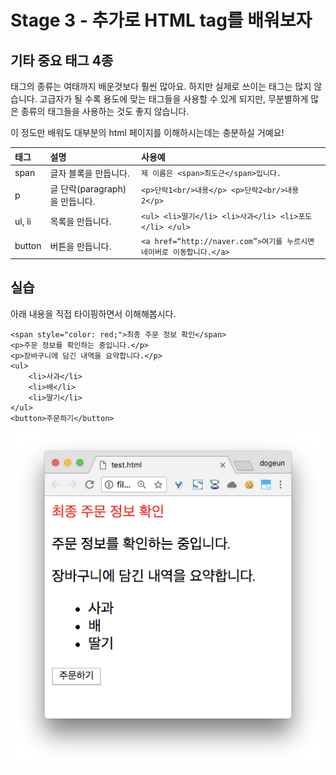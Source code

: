 # Stage 3 - 추가로 HTML tag를 배워보자

## 기타 중요 태그 4종

태그의 종류는 여태까지 배운것보다 훨씬 많아요. 하지만 실제로 쓰이는 태그는 많지 않습니다. 고급자가 될 수록 용도에 맞는 태그들을 사용할 수 있게 되지만, 무분별하게 많은 종류의 태그들을 사용하는 것도 좋지 않습니다.

이 정도만 배워도 대부분의 html 페이지를 이해하시는데는 충분하실 거예요!

| 태그 | 설명 | 사용예 |
| :--- | :--- | :--- |
| span | 글자 블록을 만듭니다. | `제 이름은 <span>최도근</span>입니다.` |
| p | 글 단락\(paragraph\)을 만듭니다. | `<p>단락1<br/>내용</p> <p>단락2<br/>내용2</p>` |
| ul, li | 목록을 만듭니다. | `<ul> <li>딸기</li> <li>사과</li> <li>포도</li> </ul>` |
| button | 버튼을 만듭니다. | `<a href=“http://naver.com”>여기를 누르시면 네이버로 이동합니다.</a>` |

## 실습

아래 내용을 직접 타이핑하면서 이해해봅시다.

```markup
<span style="color: red;">최종 주문 정보 확인</span>
<p>주문 정보를 확인하는 중입니다.</p>
<p>장바구니에 담긴 내역을 요약합니다.</p>
<ul>
    <li>사과</li>
    <li>배</li>
    <li>딸기</li>
</ul>
<button>주문하기</button>
```

![&#xC2E4;&#xD589; &#xACB0;&#xACFC;](../.gitbook/assets/image%20%2826%29.png)

